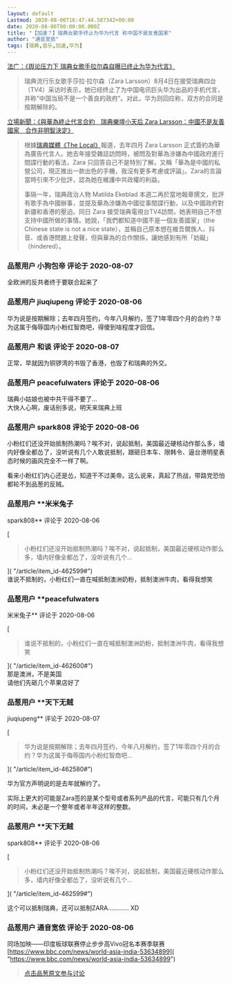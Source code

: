 ```yaml
---
layout: default
Lastmod: 2020-08-06T16:47:44.587342+00:00
date: 2020-08-06T00:00:00.000Z
title: "【加速？】瑞典女歌手终止为华为代言 称中国不是友善国家"
author: "通音宽依"
tags: [瑞典,音乐,加速,华为]
---
```


[法广：《舆论压力下 瑞典女歌手拉尔森自曝已终止为华为代言》]( "https://www.rfi.fr/cn/%E6%AC%A7%E6%B4%B2/20200804-%E8%88%86%E8%AE%BA%E5%8E%8B%E5%8A%9B%E4%B8%8B-%E7%91%9E%E5%85%B8%E5%A5%B3%E6%AD%8C%E6%89%8B%E6%8B%89%E5%B0%94%E6%A3%AE%E8%87%AA%E6%9B%9D%E5%B7%B2%E7%BB%88%E6%AD%A2%E4%B8%BA%E5%8D%8E%E4%B8%BA%E4%BB%A3%E8%A8%80")  

> 瑞典流行乐女歌手莎拉·拉尔森（Zara Larsson）8月4日在接受瑞典四台（TV4）采访时表示，她已经终止了为中国电讯巨头华为出品的手机代言，并称“中国当局不是一个善良的政府”。对此，华为则回应称，双方的合同是按期解除的。

  
  
[立場新聞：《與華為終止代言合約　瑞典樂壇小天后 Zara Larsson：中國不是友善國家　合作非明智決定》]( "https://www.thestandnews.com/international/%E8%88%87%E8%8F%AF%E7%82%BA%E7%B5%82%E6%AD%A2%E4%BB%A3%E8%A8%80%E5%90%88%E7%B4%84-%E7%91%9E%E5%85%B8%E6%A8%82%E5%A3%87%E5%B0%8F%E5%A4%A9%E5%90%8E-zara-larsson-%E4%B8%AD%E5%9C%8B%E4%B8%8D%E6%98%AF%E5%8F%8B%E5%96%84%E5%9C%8B%E5%AE%B6-%E5%90%88%E4%BD%9C%E9%9D%9E%E6%98%8E%E6%99%BA%E6%B1%BA%E5%AE%9A/")  

> 根據[瑞典媒體《The Local》]( "https://www.thelocal.se/20200804/not-the-smartest-deal-ive-done-zara-larsson-ends-collaboration-with-huawei")報道，去年四月 Zara Larsson 正式簽約為華為廣告代言人。她去年接受雜誌訪問時，被問及對華為涉嫌為中國政府進行間諜行動的看法，Zara 只回答自己不是特別了解，又稱「華為是中國的私營公司，現正推出一款出色的手機，我沒有更多考慮或評論」。Zara的言論當時引來不少批評，認為她在維護中共政權的利益。  
>   
> 事隔一年，瑞典政治人物 Matilda Ekeblad 本週二再於當地報章撰文，批評有歌手為中國辦事，並提及華為涉嫌為中國從事間諜行動，以及中國政府對新疆和香港的壓迫。同日 Zara 接受瑞典電視台TV4訪問，她表明自己不想支持中國所做的事情。她說，「我們都知道中國不是一個友善國家」（the Chinese state is not a nice state），並稱自己原本想在維吾爾族人、抖音、或香港問題上發聲，但與華為的合作關係，讓她感到有所「妨礙」（hindered）。

            
### 品葱用户 **小狗包帝** 评论于 2020-08-07
        
全欧洲的反共者终于要联合起来了
        


            
### 品葱用户 **jiuqiupeng** 评论于 2020-08-06
        
华为说是按期解除；去年四月签约，今年八月解约，签了1年零四个月的合约？华为这属于侮辱国内小粉红智商吧，得傻到啥程度才回信。
        


            
### 品葱用户 **和谈** 评论于 2020-08-07
        
正常，早就因为铜锣湾的书毁了香港，也毁了和瑞典的外交。
        


            
### 品葱用户 **peacefulwaters** 评论于 2020-08-06
        
瑞典小姑娘也被中共干得不要了...  
大快人心啊，废话别多说，明天来瑞典上班
        


            
### 品葱用户 **spark808** 评论于 2020-08-06
        
小粉红们还没开始抵制热潮吗？唉不对，说起抵制，美国最近硬核动作那么多，墙内好像全都怂了，没听说有几个人敢说抵制，跟砸日本车、限韩令、逼台港明星表态时候的画风完全不一样了啊。  
  
看来小粉红们内心还是怂，知道干不过美帝。这么说来，真起了热战，带路党恐怕都轮不到品葱的反贼。
        


            
### 品葱用户 **米米兔子 
spark808** 评论于 2020-08-06
        
[

> 小粉红们还没开始抵制热潮吗？唉不对，说起抵制，美国最近硬核动作那么多，墙内好像全都怂了，没听说有几个...

]( "/article/item_id-462599#")  
谁说不抵制的，小粉红们一直在喊抵制澳洲奶粉，抵制澳洲牛肉，看得我想笑
        


            
### 品葱用户 **peacefulwaters 
米米兔子** 评论于 2020-08-06
        
[

> 谁说不抵制的，小粉红们一直在喊抵制澳洲奶粉，抵制澳洲牛肉，看得我想笑

]( "/article/item_id-462600#")  
那是澳洲，不是美国  
请他们先砸几个苹果店好了
        


            
### 品葱用户 **天下无贼 
jiuqiupeng** 评论于 2020-08-07
        
[

> 华为说是按期解除；去年四月签约，今年八月解约，签了1年零四个月的合约？华为这属于侮辱国内小粉红智商吧...

]( "/article/item_id-462580#")  
  
华为官方声明说的是去年就解约了。  
  
实际上更大的可能是Zara签的是某个型号或者系列产品的代言，可能只有几个月的时间，未必是一个整年或者半年这样的整数。
        


            
### 品葱用户 **天下无贼 
spark808** 评论于 2020-08-06
        
[

> 小粉红们还没开始抵制热潮吗？唉不对，说起抵制，美国最近硬核动作那么多，墙内好像全都怂了，没听说有几个...

]( "/article/item_id-462599#")  
  
这个可以抵制瑞典，还可以抵制ZARA………… XD
        


            
### 品葱用户 **通音宽依** 评论于 2020-08-06
        
同场加映——印度板球联赛停止步步高Vivo冠名本赛季联赛  
[https://www.bbc.com/news/world-asia-india-53634899]( "https://www.bbc.com/news/world-asia-india-53634899")
        






> [点击品葱原文参与讨论](https://pincong.rocks/article/22597)

